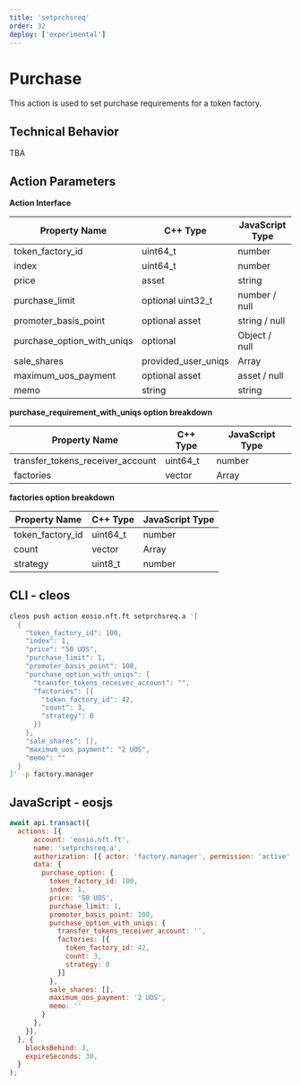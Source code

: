 ```yaml
---
title: 'setprchsreq'
order: 32
deploy: ['experimental']
---
```


# Purchase

This action is used to set purchase requirements for a token factory.

## Technical Behavior

TBA

## Action Parameters

**Action Interface**

| Property Name              | C++ Type                       | JavaScript Type       |
| ---------------------------| ------------------------------ | --------------------- |
| token_factory_id           | uint64_t                       | number                |
| index                      | uint64_t                       | number                |
| price                      | asset                          | string                |
| purchase_limit             | optional uint32_t              | number / null         |
| promoter_basis_point       | optional asset                 | string / null         |
| purchase_option_with_uniqs | optional                       | Object / null         |
| sale_shares                | provided_user_uniqs            | Array                 |
| maximum_uos_payment        | optional asset                 | asset / null          |
| memo                       | string                         | string                |

**purchase_requirement_with_uniqs option breakdown**

| Property Name                            | C++ Type | JavaScript Type |
| ---------------------------------------- | ---------| --------------- |
| transfer_tokens_receiver_account         | uint64_t | number          |
| factories                                | vector   | Array           |

**factories option breakdown**

| Property Name            | C++ Type | JavaScript Type |
| ------------------------ | ---------| --------------- |
| token_factory_id         | uint64_t | number          |
| count                    | vector   | Array           |
| strategy                 | uint8_t  | number          |



## CLI - cleos

```bash
cleos push action eosio.nft.ft setprchsreq.a '[
  {
    "token_factory_id": 100,
    "index": 1,
    "price": "50 UOS",
    "purchase_limit": 1,
    "promoter_basis_point": 100,
    "purchase_option_with_uniqs": {
      "transfer_tokens_receiver_account": "",
      "factories": [{
        "token_factory_id": 42,
        "count": 3,
        "strategy": 0
      }]
    },
    "sale_shares": [],
    "maximum_uos_payment": "2 UOS",
    "memo": ""
  }
]' -p factory.manager
```

## JavaScript - eosjs

```js
await api.transact({
  actions: [{
      account: 'eosio.nft.ft',
      name: 'setprchsreq.a',
      authorization: [{ actor: 'factory.manager', permission: 'active' }],
      data: {
        purchase_option: {
          token_factory_id: 100,
          index: 1,
          price: '50 UOS',
          purchase_limit: 1,
          promoter_basis_point: 100,
          purchase_option_with_uniqs: {
            transfer_tokens_receiver_account: '',
            factories: [{
              token_factory_id: 42,
              count: 3,
              strategy: 0
            }]
          },
          sale_shares: [],
          maximum_uos_payment: '2 UOS',
          memo: ''
        }
      },
    }],
  }, {
    blocksBehind: 3,
    expireSeconds: 30,
  }
);
```
